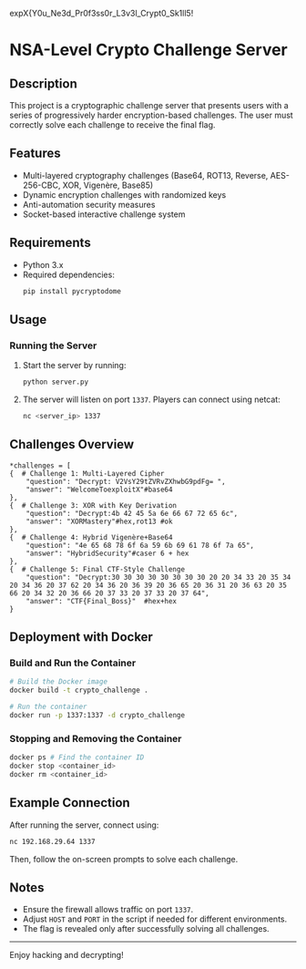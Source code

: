 expX{Y0u_Ne3d_Pr0f3ss0r_L3v3l_Crypt0_Sk1ll5!

# NSA-Level Crypto Challenge Server

## Description
This project is a cryptographic challenge server that presents users with a series of progressively harder encryption-based challenges. The user must correctly solve each challenge to receive the final flag.

## Features
- Multi-layered cryptography challenges (Base64, ROT13, Reverse, AES-256-CBC, XOR, Vigenère, Base85)
- Dynamic encryption challenges with randomized keys
- Anti-automation security measures
- Socket-based interactive challenge system

## Requirements
- Python 3.x
- Required dependencies:
  ```bash
  pip install pycryptodome
  ```

## Usage
### Running the Server
1. Start the server by running:
   ```bash
   python server.py
   ```
2. The server will listen on port `1337`. Players can connect using netcat:
   ```bash
   nc <server_ip> 1337
   ```

## Challenges Overview
    *challenges = [
    {  # Challenge 1: Multi-Layered Cipher
        "question": "Decrypt: V2VsY29tZVRvZXhwbG9pdFg= ",
        "answer": "WelcomeToexploitX"#base64
    },
    {  # Challenge 3: XOR with Key Derivation
        "question": "Decrypt:4b 42 45 5a 6e 66 67 72 65 6c",
        "answer": "XORMastery"#hex,rot13 #ok 
    },
    {  # Challenge 4: Hybrid Vigenère+Base64
        "question": "4e 65 68 78 6f 6a 59 6b 69 61 78 6f 7a 65",
        "answer": "HybridSecurity"#caser 6 + hex
    },
    {  # Challenge 5: Final CTF-Style Challenge
        "question": "Decrypt:30 30 30 30 30 30 30 30 20 20 34 33 20 35 34 20 34 36 20 37 62 20 34 36 20 36 39 20 36 65 20 36 31 20 36 63 20 35 66 20 34 32 20 36 66 20 37 33 20 37 33 20 37 64",
        "answer": "CTF{Final_Boss}"  #hex+hex
    }
## Deployment with Docker
### Build and Run the Container
```bash
# Build the Docker image
docker build -t crypto_challenge .

# Run the container
docker run -p 1337:1337 -d crypto_challenge
```

### Stopping and Removing the Container
```bash
docker ps # Find the container ID
docker stop <container_id>
docker rm <container_id>
```

## Example Connection
After running the server, connect using:
```bash
nc 192.168.29.64 1337
```
Then, follow the on-screen prompts to solve each challenge.

## Notes
- Ensure the firewall allows traffic on port `1337`.
- Adjust `HOST` and `PORT` in the script if needed for different environments.
- The flag is revealed only after successfully solving all challenges.

---
Enjoy hacking and decrypting!

